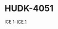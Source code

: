 # HUDK-4051
ICE 1: [ICE 1](https://github.com/WuRebecca/HUDK-4051/blob/main/22%20Spring%20ICE%201.ipynb)
